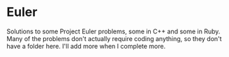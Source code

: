 Euler
=====

Solutions to some Project Euler problems, some in C++ and some in Ruby.  Many of the problems don't actually require coding anything, so they don't have a folder here.  I'll add more when I complete more.
